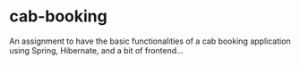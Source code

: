 # cab-booking
An assignment to have the basic functionalities of a cab booking application using Spring, Hibernate, and a bit of frontend...  
